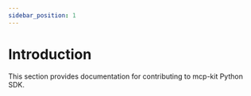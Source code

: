 ```yaml
---
sidebar_position: 1
---
```


# Introduction
This section provides documentation for contributing to mcp-kit Python SDK.
